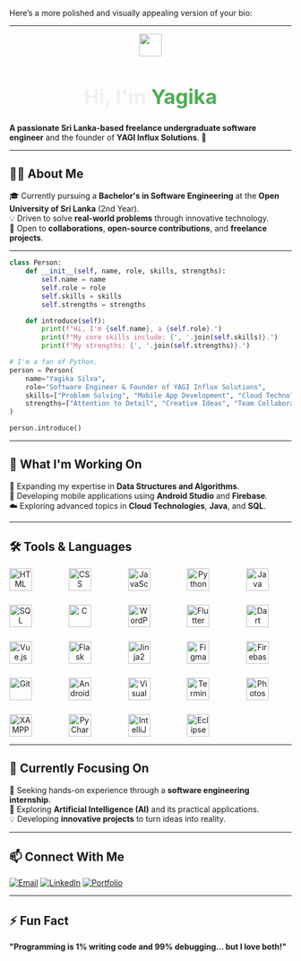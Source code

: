 Here’s a more polished and visually appealing version of your bio:  

---

<p align="center">
   <img src="https://media.giphy.com/media/hvRJCLFzcasrR4ia7z/giphy.gif" width="40px"> 
</p>
<h1 style="font-size: 36px; color: #f0f0f0; font-weight: bold;" align="center">Hi, I'm <span style="color: #4caf50;">Yagika</span></h1>





**A passionate Sri Lanka-based freelance undergraduate software engineer** and the founder of **YAGI Influx Solutions**. 🌟  

---

## 🧑‍💻 **About Me**  
🎓 Currently pursuing a **Bachelor's in Software Engineering** at the **Open University of Sri Lanka** (2nd Year).  
💡 Driven to solve **real-world problems** through innovative technology.  
🤝 Open to **collaborations**, **open-source contributions**, and **freelance projects**.  

---

```python
class Person:
    def __init__(self, name, role, skills, strengths):
        self.name = name
        self.role = role
        self.skills = skills
        self.strengths = strengths

    def introduce(self):
        print(f"Hi, I'm {self.name}, a {self.role}.")
        print(f"My core skills include: {', '.join(self.skills)}.")
        print(f"My strengths: {', '.join(self.strengths)}.")

# I'm a fan of Python.
person = Person(
    name="Yagika Silva",
    role="Software Engineer & Founder of YAGI Influx Solutions",
    skills=["Problem Solving", "Mobile App Development", "Cloud Technologies", "Coding", "Innovation"],
    strengths=["Attention to Detail", "Creative Ideas", "Team Collaboration"]
)

person.introduce()
```

---

## 🚀 **What I'm Working On**  
🌱 Expanding my expertise in **Data Structures and Algorithms**.  
📱 Developing mobile applications using **Android Studio** and **Firebase**.  
☁️ Exploring advanced topics in **Cloud Technologies**, **Java**, and **SQL**.  

---

## 🛠️ **Tools & Languages**  

<div align="center" style="display: grid; grid-template-columns: repeat(auto-fit, minmax(80px, 1fr)); gap: 25px; margin: 0 auto; max-width: 800px;">
  <img src="https://cdn.jsdelivr.net/gh/devicons/devicon/icons/html5/html5-original.svg" alt="HTML" width="40" height="40" />
  <img src="https://cdn.jsdelivr.net/gh/devicons/devicon/icons/css3/css3-original.svg" alt="CSS" width="40" height="40" />
  <img src="https://cdn.jsdelivr.net/gh/devicons/devicon/icons/javascript/javascript-original.svg" alt="JavaScript" width="40" height="40" />
  <img src="https://cdn.jsdelivr.net/gh/devicons/devicon/icons/python/python-original.svg" alt="Python" width="40" height="40" />
  <img src="https://cdn.jsdelivr.net/gh/devicons/devicon/icons/java/java-original.svg" alt="Java" width="40" height="40" />
  <img src="https://cdn.jsdelivr.net/gh/devicons/devicon/icons/mysql/mysql-original.svg" alt="SQL" width="40" height="40" />
  <img src="https://cdn.jsdelivr.net/gh/devicons/devicon/icons/c/c-original.svg" alt="C" width="40" height="40" />
  <img src="https://cdn.jsdelivr.net/gh/devicons/devicon/icons/wordpress/wordpress-original.svg" alt="WordPress" width="40" height="40" />
  <img src="https://cdn.jsdelivr.net/gh/devicons/devicon/icons/flutter/flutter-original.svg" alt="Flutter" width="40" height="40" />
  <img src="https://cdn.jsdelivr.net/gh/devicons/devicon/icons/dart/dart-original.svg" alt="Dart" width="40" height="40" />
  <img src="https://cdn.jsdelivr.net/gh/devicons/devicon/icons/vuejs/vuejs-original.svg" alt="Vue.js" width="40" height="40" />
  <img src="https://cdn.jsdelivr.net/gh/devicons/devicon/icons/flask/flask-original.svg" alt="Flask" width="40" height="40" />
  <img src="https://cdn.jsdelivr.net/gh/devicons/devicon/icons/jinja2/jinja2-original.svg" alt="Jinja2" width="40" height="40" />
  <img src="https://cdn.jsdelivr.net/gh/devicons/devicon/icons/figma/figma-original.svg" alt="Figma" width="40" height="40" />
  <img src="https://cdn.jsdelivr.net/gh/devicons/devicon/icons/firebase/firebase-plain.svg" alt="Firebase" width="40" height="40" />
  <img src="https://cdn.jsdelivr.net/gh/devicons/devicon/icons/git/git-original.svg" alt="Git" width="40" height="40" />
  <img src="https://cdn.jsdelivr.net/gh/devicons/devicon/icons/androidstudio/androidstudio-original.svg" alt="Android Studio" width="40" height="40" />
  <img src="https://cdn.jsdelivr.net/gh/devicons/devicon/icons/vscode/vscode-original.svg" alt="Visual Studio Code" width="40" height="40" />
  <img src="https://cdn.jsdelivr.net/gh/devicons/devicon/icons/bash/bash-original.svg" alt="Terminal" width="40" height="40" />
  <img src="https://cdn.jsdelivr.net/gh/devicons/devicon/icons/photoshop/photoshop-plain.svg" alt="Photoshop" width="40" height="40" />
  <img src="https://cdn.jsdelivr.net/gh/devicons/devicon/icons/xampp/xampp-original.svg" alt="XAMPP" width="40" height="40" />
  <img src="https://cdn.jsdelivr.net/gh/devicons/devicon/icons/pycharm/pycharm-original.svg" alt="PyCharm" width="40" height="40" />
  <img src="https://cdn.jsdelivr.net/gh/devicons/devicon/icons/intellij/intellij-original.svg" alt="IntelliJ IDEA" width="40" height="40" />
  <img src="https://cdn.jsdelivr.net/gh/devicons/devicon/icons/eclipse/eclipse-original.svg" alt="Eclipse IDE" width="40" height="40" />
</div>  

---

## 🌟 **Currently Focusing On**  
🤝 Seeking hands-on experience through a **software engineering internship**.  
🤖 Exploring **Artificial Intelligence (AI)** and its practical applications.  
💡 Developing **innovative projects** to turn ideas into reality.  

---

## 📫 **Connect With Me**  

<div align="left">
  <a href="mailto:yagikasilva2001@gmail.com"><img src="https://img.shields.io/badge/-Email-D14836?style=for-the-badge&logo=gmail&logoColor=white" alt="Email" /></a>
  <a href="https://www.linkedin.com/in/yagika-silva-b1b6ab254"><img src="https://img.shields.io/badge/-LinkedIn-0077B5?style=for-the-badge&logo=linkedin&logoColor=white" alt="LinkedIn" /></a>
  <a href="https://yagi-influx-solutions.netlify.app/"><img src="https://img.shields.io/badge/-Portfolio-000000?style=for-the-badge&logo=react&logoColor=white" alt="Portfolio" /></a>
</div>

---

## ⚡ **Fun Fact**  
**"Programming is 1% writing code and 99% debugging... but I love both!"**  
